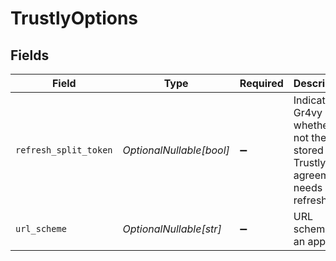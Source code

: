 # TrustlyOptions


## Fields

| Field                                                                            | Type                                                                             | Required                                                                         | Description                                                                      | Example                                                                          |
| -------------------------------------------------------------------------------- | -------------------------------------------------------------------------------- | -------------------------------------------------------------------------------- | -------------------------------------------------------------------------------- | -------------------------------------------------------------------------------- |
| `refresh_split_token`                                                            | *OptionalNullable[bool]*                                                         | :heavy_minus_sign:                                                               | Indicates to Gr4vy whether or not the stored Trustly agreement needs refreshing. | true                                                                             |
| `url_scheme`                                                                     | *OptionalNullable[str]*                                                          | :heavy_minus_sign:                                                               | URL scheme for an app.                                                           | APP://SOME_RESOURCE                                                              |